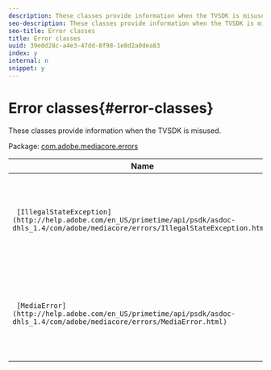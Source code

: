 ```yaml
---
description: These classes provide information when the TVSDK is misused.
seo-description: These classes provide information when the TVSDK is misused.
seo-title: Error classes
title: Error classes
uuid: 39e0d28c-a4e3-47dd-8f98-1e8d2a0dea83
index: y
internal: n
snippet: y
---
```


# Error classes{#error-classes}

These classes provide information when the TVSDK is misused.

Package: [com.adobe.mediacore.errors](http://help.adobe.com/en_US/primetime/api/psdk/asdoc-dhls_1.4/com/adobe/mediacore/errors/package-detail.html) 

|  Name  | Description  |
|---|---|
| ` [IllegalStateException](http://help.adobe.com/en_US/primetime/api/psdk/asdoc-dhls_1.4/com/adobe/mediacore/errors/IllegalStateException.html)`  | Class that describes an error thrown by TVSDK classes when an API is misused.  |
| ` [MediaError](http://help.adobe.com/en_US/primetime/api/psdk/asdoc-dhls_1.4/com/adobe/mediacore/errors/MediaError.html)`  | Class. Provides a notification code and additional metadata about a media error.  |

